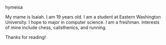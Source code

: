 hymeisa

My mame is Isaiah. I am 19 years old.
I am a student at Eastern Washington University.
I hope to major in computer science. I am a freshman.
Interests of mine include chess, calisthenics, and running.

Thanks for reading!

